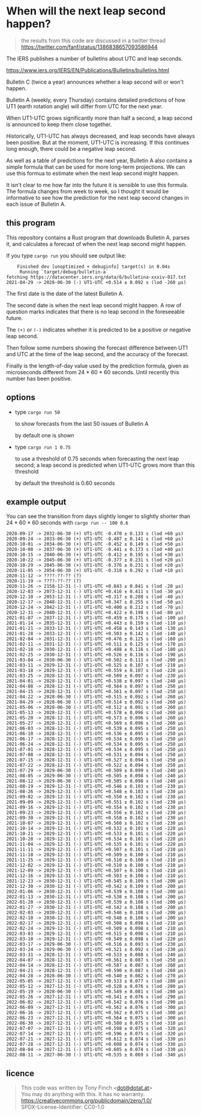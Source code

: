 When will the next leap second happen?
======================================

> the results from this code are discussed in a twitter thread
> https://twitter.com/fanf/status/1386838657093586944

The IERS publishes a number of bulletins about UTC and leap seconds.

https://www.iers.org/IERS/EN/Publications/Bulletins/bulletins.html

Bulletin C (twice a year) announces whether a leap second will or won't
happen.

Bulletin A (weekly, every Thursday) contains detailed predictions of
how UT1 (earth rotation angle) will differ from UTC for the next year.

When UT1-UTC grows significantly more than half a second, a leap
second is announced to keep them close together.

Historically, UT1-UTC has always decreased, and leap seconds have
always been positive. But at the moment, UT1-UTC is increasing. If
this continues long enough, there could be a negative leap second.

As well as a table of predictions for the next year, Bulletin A also
contains a simple formula that can be used for more long-term
projections. We can use this formua to estimate when the next leap
second might happen.

It isn't clear to me how far into the future it is sensible to use
this formula. The formula changes from week to week, so I thought it
would be informative to see how the prediction for the next leap
second changes in each issue of Bulletin A.

this program
------------

This repository contains a Rust program that downloads Bulletin A,
parses it, and calculates a forecast of when the next leap second
might happen.

If you type `cargo run` you should see output like:

		Finished dev [unoptimized + debuginfo] target(s) in 0.04s
		 Running `target/debug/bulletin-a`
	fetching https://datacenter.iers.org/data/6/bulletina-xxxiv-017.txt
	2021-04-29 -> 2028-06-30 (-) UT1-UTC +0.514 ± 0.092 s (lod -260 µs)

The first date is the date of the latest Bulletin A.

The second date is when the next leap second might happen. A row of
question marks indicates that there is no leap second in the
foreseeable future.

The `(+)` or `(-)` indicates whether it is predicted to be a positive
or negative leap second.

Then follow some numbers showing the forecast difference between UT1
and UTC at the time of the leap second, and the accuracy of the
forecast.

Finally is the length-of-day value used by the prediction formula,
given as microseconds different from 24 * 60 * 60 seconds. Until
recently this number has been positive.

options
-------

  * type `cargo run 50`

    to show forecasts from the last 50 issues of Bulletin A

	by default one is shown

  * type `cargo run 1 0.75`

	to use a threshold of 0.75 seconds when forecasting the next leap
    second; a leap second is predicted when UT1-UTC grows more than
    this threshold

	by default the threshold is 0.60 seconds

example output
--------------

You can see the transition from days slightly longer to slightly
shorter than 24 * 60 * 60 seconds with `cargo run -- 100 0.6`

    2020-09-17 -> 2032-06-30 (+) UT1-UTC -0.470 ± 0.133 s (lod +60 µs)
    2020-09-24 -> 2033-06-30 (+) UT1-UTC -0.487 ± 0.141 s (lod +60 µs)
    2020-10-01 -> 2034-06-30 (+) UT1-UTC -0.452 ± 0.149 s (lod +50 µs)
    2020-10-08 -> 2037-06-30 (+) UT1-UTC -0.441 ± 0.173 s (lod +40 µs)
    2020-10-15 -> 2040-06-30 (+) UT1-UTC -0.412 ± 0.195 s (lod +30 µs)
    2020-10-22 -> 2045-06-30 (+) UT1-UTC -0.377 ± 0.231 s (lod +20 µs)
    2020-10-29 -> 2045-06-30 (+) UT1-UTC -0.376 ± 0.231 s (lod +20 µs)
    2020-11-05 -> 2054-06-30 (+) UT1-UTC -0.318 ± 0.292 s (lod +10 µs)
    2020-11-12 -> ????-??-?? (?)
    2020-11-19 -> ????-??-?? (?)
    2020-11-26 -> 2158-12-31 (-) UT1-UTC +0.843 ± 0.841 s (lod -20 µs)
    2020-12-03 -> 2073-12-31 (-) UT1-UTC +0.416 ± 0.411 s (lod -30 µs)
    2020-12-10 -> 2053-12-31 (-) UT1-UTC +0.317 ± 0.288 s (lod -40 µs)
    2020-12-17 -> 2048-12-31 (-) UT1-UTC +0.347 ± 0.255 s (lod -50 µs)
    2020-12-24 -> 2042-12-31 (-) UT1-UTC +0.400 ± 0.212 s (lod -70 µs)
    2020-12-31 -> 2040-12-31 (-) UT1-UTC +0.422 ± 0.198 s (lod -80 µs)
    2021-01-07 -> 2037-12-31 (-) UT1-UTC +0.459 ± 0.175 s (lod -100 µs)
    2021-01-14 -> 2035-12-31 (-) UT1-UTC +0.443 ± 0.159 s (lod -110 µs)
    2021-01-21 -> 2033-12-31 (-) UT1-UTC +0.458 ± 0.143 s (lod -130 µs)
    2021-01-28 -> 2033-12-31 (-) UT1-UTC +0.503 ± 0.142 s (lod -140 µs)
    2021-02-04 -> 2031-12-31 (-) UT1-UTC +0.476 ± 0.125 s (lod -160 µs)
    2021-02-11 -> 2031-12-31 (-) UT1-UTC +0.511 ± 0.125 s (lod -170 µs)
    2021-02-18 -> 2030-12-31 (-) UT1-UTC +0.488 ± 0.116 s (lod -180 µs)
    2021-02-25 -> 2030-12-31 (-) UT1-UTC +0.526 ± 0.116 s (lod -190 µs)
    2021-03-04 -> 2030-06-30 (-) UT1-UTC +0.502 ± 0.111 s (lod -200 µs)
    2021-03-11 -> 2029-12-31 (-) UT1-UTC +0.525 ± 0.107 s (lod -210 µs)
    2021-03-18 -> 2029-12-31 (-) UT1-UTC +0.559 ± 0.107 s (lod -220 µs)
    2021-03-25 -> 2028-12-31 (-) UT1-UTC +0.509 ± 0.097 s (lod -230 µs)
    2021-04-01 -> 2028-12-31 (-) UT1-UTC +0.538 ± 0.097 s (lod -240 µs)
    2021-04-08 -> 2028-12-31 (-) UT1-UTC +0.564 ± 0.097 s (lod -250 µs)
    2021-04-15 -> 2028-12-31 (-) UT1-UTC +0.561 ± 0.097 s (lod -250 µs)
    2021-04-22 -> 2028-06-30 (-) UT1-UTC +0.515 ± 0.092 s (lod -260 µs)
    2021-04-29 -> 2028-06-30 (-) UT1-UTC +0.514 ± 0.092 s (lod -260 µs)
    2021-05-06 -> 2028-06-30 (-) UT1-UTC +0.512 ± 0.091 s (lod -260 µs)
    2021-05-13 -> 2028-12-31 (-) UT1-UTC +0.578 ± 0.096 s (lod -260 µs)
    2021-05-20 -> 2028-12-31 (-) UT1-UTC +0.573 ± 0.096 s (lod -260 µs)
    2021-05-27 -> 2028-12-31 (-) UT1-UTC +0.569 ± 0.096 s (lod -260 µs)
    2021-06-03 -> 2028-12-31 (-) UT1-UTC +0.539 ± 0.095 s (lod -250 µs)
    2021-06-10 -> 2028-12-31 (-) UT1-UTC +0.536 ± 0.095 s (lod -250 µs)
    2021-06-17 -> 2028-12-31 (-) UT1-UTC +0.534 ± 0.095 s (lod -250 µs)
    2021-06-24 -> 2028-12-31 (-) UT1-UTC +0.534 ± 0.095 s (lod -250 µs)
    2021-07-01 -> 2028-12-31 (-) UT1-UTC +0.534 ± 0.095 s (lod -250 µs)
    2021-07-08 -> 2028-12-31 (-) UT1-UTC +0.531 ± 0.094 s (lod -250 µs)
    2021-07-15 -> 2028-12-31 (-) UT1-UTC +0.527 ± 0.094 s (lod -250 µs)
    2021-07-22 -> 2028-12-31 (-) UT1-UTC +0.522 ± 0.094 s (lod -250 µs)
    2021-07-29 -> 2029-06-30 (-) UT1-UTC +0.509 ± 0.099 s (lod -240 µs)
    2021-08-05 -> 2029-06-30 (-) UT1-UTC +0.505 ± 0.098 s (lod -240 µs)
    2021-08-12 -> 2029-06-30 (-) UT1-UTC +0.505 ± 0.098 s (lod -240 µs)
    2021-08-19 -> 2029-12-31 (-) UT1-UTC +0.546 ± 0.103 s (lod -230 µs)
    2021-08-26 -> 2029-12-31 (-) UT1-UTC +0.548 ± 0.103 s (lod -230 µs)
    2021-09-02 -> 2029-12-31 (-) UT1-UTC +0.550 ± 0.102 s (lod -230 µs)
    2021-09-09 -> 2029-12-31 (-) UT1-UTC +0.551 ± 0.102 s (lod -230 µs)
    2021-09-16 -> 2029-12-31 (-) UT1-UTC +0.554 ± 0.102 s (lod -230 µs)
    2021-09-23 -> 2029-12-31 (-) UT1-UTC +0.556 ± 0.102 s (lod -230 µs)
    2021-09-30 -> 2029-12-31 (-) UT1-UTC +0.558 ± 0.102 s (lod -230 µs)
    2021-10-07 -> 2029-12-31 (-) UT1-UTC +0.560 ± 0.102 s (lod -230 µs)
    2021-10-14 -> 2029-12-31 (-) UT1-UTC +0.532 ± 0.101 s (lod -220 µs)
    2021-10-21 -> 2029-12-31 (-) UT1-UTC +0.533 ± 0.101 s (lod -220 µs)
    2021-10-28 -> 2029-12-31 (-) UT1-UTC +0.534 ± 0.101 s (lod -220 µs)
    2021-11-04 -> 2029-12-31 (-) UT1-UTC +0.535 ± 0.101 s (lod -220 µs)
    2021-11-11 -> 2029-12-31 (-) UT1-UTC +0.507 ± 0.101 s (lod -210 µs)
    2021-11-18 -> 2029-12-31 (-) UT1-UTC +0.509 ± 0.100 s (lod -210 µs)
    2021-11-25 -> 2029-12-31 (-) UT1-UTC +0.510 ± 0.100 s (lod -210 µs)
    2021-12-02 -> 2029-12-31 (-) UT1-UTC +0.510 ± 0.100 s (lod -210 µs)
    2021-12-09 -> 2029-12-31 (-) UT1-UTC +0.507 ± 0.100 s (lod -210 µs)
    2021-12-16 -> 2029-12-31 (-) UT1-UTC +0.503 ± 0.100 s (lod -210 µs)
    2021-12-23 -> 2030-12-31 (-) UT1-UTC +0.545 ± 0.109 s (lod -200 µs)
    2021-12-30 -> 2030-12-31 (-) UT1-UTC +0.542 ± 0.109 s (lod -200 µs)
    2022-01-06 -> 2030-12-31 (-) UT1-UTC +0.539 ± 0.108 s (lod -200 µs)
    2022-01-13 -> 2030-12-31 (-) UT1-UTC +0.538 ± 0.108 s (lod -200 µs)
    2022-01-20 -> 2030-12-31 (-) UT1-UTC +0.539 ± 0.108 s (lod -200 µs)
    2022-01-27 -> 2030-12-31 (-) UT1-UTC +0.542 ± 0.108 s (lod -200 µs)
    2022-02-03 -> 2030-12-31 (-) UT1-UTC +0.546 ± 0.108 s (lod -200 µs)
    2022-02-10 -> 2030-12-31 (-) UT1-UTC +0.548 ± 0.108 s (lod -200 µs)
    2022-02-17 -> 2029-12-31 (-) UT1-UTC +0.508 ± 0.098 s (lod -210 µs)
    2022-02-24 -> 2029-12-31 (-) UT1-UTC +0.509 ± 0.098 s (lod -210 µs)
    2022-03-03 -> 2029-12-31 (-) UT1-UTC +0.515 ± 0.098 s (lod -210 µs)
    2022-03-10 -> 2029-12-31 (-) UT1-UTC +0.549 ± 0.098 s (lod -220 µs)
    2022-03-17 -> 2029-06-30 (-) UT1-UTC +0.516 ± 0.093 s (lod -230 µs)
    2022-03-24 -> 2029-06-30 (-) UT1-UTC +0.521 ± 0.092 s (lod -230 µs)
    2022-03-31 -> 2028-12-31 (-) UT1-UTC +0.533 ± 0.088 s (lod -240 µs)
    2022-04-07 -> 2028-12-31 (-) UT1-UTC +0.561 ± 0.087 s (lod -250 µs)
    2022-04-14 -> 2028-12-31 (-) UT1-UTC +0.587 ± 0.087 s (lod -260 µs)
    2022-04-21 -> 2028-12-31 (-) UT1-UTC +0.590 ± 0.087 s (lod -260 µs)
    2022-04-28 -> 2028-06-30 (-) UT1-UTC +0.540 ± 0.082 s (lod -270 µs)
    2022-05-05 -> 2027-12-31 (-) UT1-UTC +0.533 ± 0.077 s (lod -280 µs)
    2022-05-12 -> 2027-12-31 (-) UT1-UTC +0.528 ± 0.076 s (lod -280 µs)
    2022-05-19 -> 2028-06-30 (-) UT1-UTC +0.549 ± 0.081 s (lod -280 µs)
    2022-05-26 -> 2027-12-31 (-) UT1-UTC +0.541 ± 0.076 s (lod -290 µs)
    2022-06-02 -> 2027-12-31 (-) UT1-UTC +0.542 ± 0.076 s (lod -290 µs)
    2022-06-09 -> 2027-12-31 (-) UT1-UTC +0.562 ± 0.076 s (lod -300 µs)
    2022-06-16 -> 2027-12-31 (-) UT1-UTC +0.562 ± 0.075 s (lod -300 µs)
    2022-06-23 -> 2027-12-31 (-) UT1-UTC +0.564 ± 0.075 s (lod -300 µs)
    2022-06-30 -> 2027-12-31 (-) UT1-UTC +0.580 ± 0.075 s (lod -310 µs)
    2022-07-07 -> 2027-12-31 (-) UT1-UTC +0.598 ± 0.075 s (lod -320 µs)
    2022-07-14 -> 2027-12-31 (-) UT1-UTC +0.596 ± 0.075 s (lod -320 µs)
    2022-07-21 -> 2027-12-31 (-) UT1-UTC +0.612 ± 0.074 s (lod -330 µs)
    2022-07-28 -> 2027-12-31 (-) UT1-UTC +0.608 ± 0.074 s (lod -330 µs)
    2022-08-04 -> 2027-12-31 (-) UT1-UTC +0.605 ± 0.074 s (lod -330 µs)
    2022-08-11 -> 2027-06-30 (-) UT1-UTC +0.535 ± 0.069 s (lod -340 µs)

licence
-------

> This code was written by Tony Finch <<dot@dotat.at>>  
> You may do anything with this. It has no warranty.  
> <https://creativecommons.org/publicdomain/zero/1.0/>  
> SPDX-License-Identifier: CC0-1.0
